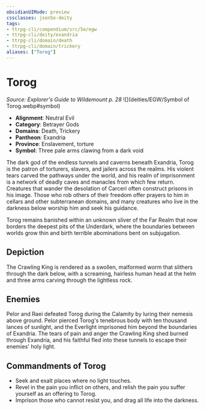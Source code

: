 ```yaml
---
obsidianUIMode: preview
cssclasses: json5e-deity
tags:
- ttrpg-cli/compendium/src/5e/egw
- ttrpg-cli/deity/exandria
- ttrpg-cli/domain/death
- ttrpg-cli/domain/trickery
aliases: ["Torog"]
---
```

# Torog
*Source: Explorer's Guide to Wildemount p. 28* 
![](deities/EGW/Symbol of Torog.webp#symbol)

- **Alignment**: Neutral Evil
- **Category**: Betrayer Gods
- **Domains**: Death, Trickery
- **Pantheon**: Exandria
- **Province**: Enslavement, torture
- **Symbol**: Three pale arms clawing from a dark void

The dark god of the endless tunnels and caverns beneath Exandria, Torog is the patron of torturers, slavers, and jailers across the realms. His violent tears carved the pathways under the world, and his realm of imprisonment is a network of deadly caves and manacles from which few return. Creatures that wander the desolation of Carceri often construct prisons in his image. Those who rob others of their freedom offer prayers to him in cellars and other subterranean domains, and many creatures who live in the darkness below worship him and seek his guidance.

Torog remains banished within an unknown sliver of the Far Realm that now borders the deepest pits of the Underdark, where the boundaries between worlds grow thin and birth terrible abominations bent on subjugation.

## Depiction

The Crawling King is rendered as a swollen, malformed worm that slithers through the dark below, with a screaming, hairless human head at the helm and three arms carving through the lightless rock.

## Enemies

Pelor and Raei defeated Torog during the Calamity by luring their nemesis above ground. Pelor pierced Torog's tenebrous body with ten thousand lances of sunlight, and the Everlight imprisoned him beyond the boundaries of Exandria. The tears of pain and anger the Crawling King shed burned through Exandria, and his faithful fled into these tunnels to escape their enemies' holy light.

## Commandments of Torog

- Seek and exalt places where no light touches.  
- Revel in the pain you inflict on others, and relish the pain you suffer yourself as an offering to Torog.  
- Imprison those who cannot resist you, and drag all life into the darkness.